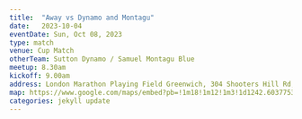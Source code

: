 ```yaml
---
title:  "Away vs Dynamo and Montagu"
date:   2023-10-04
eventDate: Sun, Oct 08, 2023
type: match 
venue: Cup Match
otherTeam: Sutton Dynamo / Samuel Montagu Blue
meetup: 8.30am
kickoff: 9.00am
address: London Marathon Playing Field Greenwich, 304 Shooters Hill Rd, London SE18 4LT
map: https://www.google.com/maps/embed?pb=!1m18!1m12!1m3!1d1242.6037753251137!2d0.040365099999999994!3d51.4727045!2m3!1f0!2f0!3f0!3m2!1i1024!2i768!4f13.1!3m3!1m2!1s0x47d8a9acae40a091%3A0x7d39aaca6e895617!2s304%20Shooters%20Hill%20Rd%2C%20London%20SE3%208DN!5e0!3m2!1sen!2suk!4v1696410721537!5m2!1sen!2suk
categories: jekyll update
---
```




